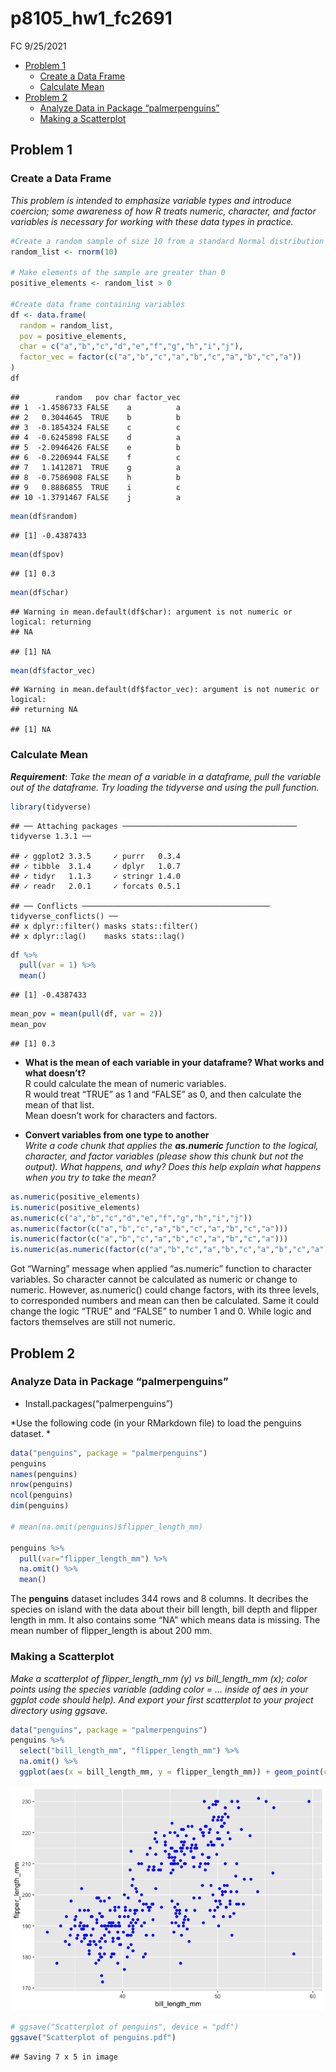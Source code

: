 p8105\_hw1\_fc2691
================
FC
9/25/2021

-   [Problem 1](#problem-1)
    -   [Create a Data Frame](#create-a-data-frame)
    -   [Calculate Mean](#calculate-mean)
-   [Problem 2](#problem-2)
    -   [Analyze Data in Package
        “palmerpenguins”](#analyze-data-in-package-palmerpenguins)
    -   [Making a Scatterplot](#making-a-scatterplot)

## Problem 1

### Create a Data Frame

*This problem is intended to emphasize variable types and introduce
coercion; some awareness of how R treats numeric, character, and factor
variables is necessary for working with these data types in practice.*

``` r
#Create a random sample of size 10 from a standard Normal distribution
random_list <- rnorm(10)  

# Make elements of the sample are greater than 0
positive_elements <- random_list > 0  

#Create data frame containing variables
df <- data.frame(
  random = random_list,
  pov = positive_elements,
  char = c("a","b","c","d","e","f","g","h","i","j"),
  factor_vec = factor(c("a","b","c","a","b","c","a","b","c","a"))
)
df
```

    ##        random   pov char factor_vec
    ## 1  -1.4586733 FALSE    a          a
    ## 2   0.3044645  TRUE    b          b
    ## 3  -0.1854324 FALSE    c          c
    ## 4  -0.6245898 FALSE    d          a
    ## 5  -2.0946426 FALSE    e          b
    ## 6  -0.2206944 FALSE    f          c
    ## 7   1.1412871  TRUE    g          a
    ## 8  -0.7586908 FALSE    h          b
    ## 9   0.8886855  TRUE    i          c
    ## 10 -1.3791467 FALSE    j          a

``` r
mean(df$random)
```

    ## [1] -0.4387433

``` r
mean(df$pov)
```

    ## [1] 0.3

``` r
mean(df$char)
```

    ## Warning in mean.default(df$char): argument is not numeric or logical: returning
    ## NA

    ## [1] NA

``` r
mean(df$factor_vec)
```

    ## Warning in mean.default(df$factor_vec): argument is not numeric or logical:
    ## returning NA

    ## [1] NA

### Calculate Mean

***Requirement***: *Take the mean of a variable in a dataframe, pull the
variable out of the dataframe. Try loading the tidyverse and using the
pull function.*

``` r
library(tidyverse)
```

    ## ── Attaching packages ─────────────────────────────────────── tidyverse 1.3.1 ──

    ## ✓ ggplot2 3.3.5     ✓ purrr   0.3.4
    ## ✓ tibble  3.1.4     ✓ dplyr   1.0.7
    ## ✓ tidyr   1.1.3     ✓ stringr 1.4.0
    ## ✓ readr   2.0.1     ✓ forcats 0.5.1

    ## ── Conflicts ────────────────────────────────────────── tidyverse_conflicts() ──
    ## x dplyr::filter() masks stats::filter()
    ## x dplyr::lag()    masks stats::lag()

``` r
df %>%
  pull(var = 1) %>% 
  mean()
```

    ## [1] -0.4387433

``` r
mean_pov = mean(pull(df, var = 2))
mean_pov
```

    ## [1] 0.3

-   **What is the mean of each variable in your dataframe? What works
    and what doesn’t?**  
    R could calculate the mean of numeric variables.  
    R would treat “TRUE” as 1 and “FALSE” as 0, and then calculate the
    mean of that list.  
    Mean doesn’t work for characters and factors.

-   **Convert variables from one type to another**  
    *Write a code chunk that applies the **as.numeric** function to the
    logical, character, and factor variables (please show this chunk but
    not the output). What happens, and why? Does this help explain what
    happens when you try to take the mean?*

``` r
as.numeric(positive_elements)
is.numeric(positive_elements)
as.numeric(c("a","b","c","d","e","f","g","h","i","j")) 
as.numeric(factor(c("a","b","c","a","b","c","a","b","c","a")))
is.numeric(factor(c("a","b","c","a","b","c","a","b","c","a")))
is.numeric(as.numeric(factor(c("a","b","c","a","b","c","a","b","c","a"))))
```

Got “Warning” message when applied “as.numeric” function to character
variables. So character cannot be calculated as numeric or change to
numeric. However, as.numeric() could change factors, with its three
levels, to corresponded numbers and mean can then be calculated. Same it
could change the logic “TRUE” and “FALSE” to number 1 and 0. While logic
and factors themselves are still not numeric.

## Problem 2

### Analyze Data in Package “palmerpenguins”

-   Install.packages(“palmerpenguins”)

*Use the following code (in your RMarkdown file) to load the penguins
dataset. *

``` r
data("penguins", package = "palmerpenguins")
penguins
names(penguins)
nrow(penguins)
ncol(penguins)
dim(penguins)

# mean(na.omit(penguins)$flipper_length_mm)

penguins %>%
  pull(var="flipper_length_mm") %>%
  na.omit() %>%
  mean()
```

The **penguins** dataset includes 344 rows and 8 columns. It decribes
the species on island with the data about their bill length, bill depth
and flipper length in mm. It also contains some “NA” which means data is
missing. The mean number of flipper\_length is about 200 mm.

### Making a Scatterplot

*Make a scatterplot of flipper\_length\_mm (y) vs bill\_length\_mm (x);
color points using the species variable (adding color = … inside of aes
in your ggplot code should help). And export your first scatterplot to
your project directory using ggsave.*

``` r
data("penguins", package = "palmerpenguins")
penguins %>%
  select("bill_length_mm", "flipper_length_mm") %>%
  na.omit() %>%
  ggplot(aes(x = bill_length_mm, y = flipper_length_mm)) + geom_point(color = "blue")
```

![](p8105_hw1_fc2691_files/figure-gfm/unnamed-chunk-5-1.png)<!-- -->

``` r
# ggsave("Scatterplot of penguins", device = "pdf")
ggsave("Scatterplot of penguins.pdf")
```

    ## Saving 7 x 5 in image
